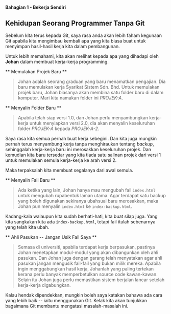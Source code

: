 #### Bahagian 1 - Bekerja Sendiri

## Kehidupan Seorang Programmer Tanpa Git

Sebelum kita terus kepada Git, saya rasa anda akan lebih faham kegunaan Git apabila kita mengimbau kembali apa yang kita biasa buat untuk menyimpan hasil-hasil kerja kita dalam pembangunan.

Untuk lebih memahami, kita akan melihat kepada apa yang dihadapi oleh **Johan** dalam membuat kerja-kerja programming.

** Memulakan Projek Baru **

> Johan adalah seorang graduan yang baru menamatkan pengajian. Dia baru memulakan kerja Syarikat Sistem Sdn. Bhd. Untuk memulakan projek baru, Johan biasanya akan membina satu folder baru di dalam komputer. Mari kita namakan folder ini *PROJEK-A*.

** Menyalin Folder Baru **

> Apabila telah siap versi 1.0, dan Johan perlu menyambungkan kerja-kerja untuk menyiapkan versi 2.0, dia akan menyalin keseluruhan folder *PROJEK-A* kepada *PROJEK-A-2*.

Saya rasa kita semua pernah buat kerja sebegini. Dan kita juga mungkin pernah terus menyambung kerja tanpa menghiraukan tentang *backup*, sehinggalah kerja-kerja baru ini merosakkan keseluruhan projek. Dan kemudian kita baru tersedar yang kita tiada satu salinan projek dari versi 1 untuk memulakan semula kerja-kerja ke arah versi 2.

Maka terpaksalah kita membuat segalanya dari awal semula.

** Menyalin Fail Baru **

> Ada ketika yang lain, Johan hanya mau mengubah fail `index.html` untuk mengubah rupabentuk laman utama. Agar terdapat satu backup yang boleh digunakan sekiranya ubahsuai baru merosakkan, maka Johan pun menyalin `index.html` ke `index-backup.html`.

Kadang-kala walaupun kita sudah berhati-hati, kita buat silap juga. Yang kita sangkakan kita ada `index-backup.html`, tetapi fail itulah sebenarnya yang telah kita ubah.

** Ahli Pasukan -- Jangan Usik Fail Saya **

> Semasa di universiti, apabila terdapat kerja berpasukan, pastinya Johan menetapkan modul-modul yang akan dibangunkan oleh ahli pasukan. Dan Johan juga dengan garang telah menyatakan agar ahli pasukan jangan mengusik fail-fail yang bukan milik mereka. Apabila ingin menggabungkan hasil kerja, Johanlah yang paling tertekan kerana perlu banyak memperbetulkan source code kawan-kawan. Selain itu Johan juga perlu memastikan sistem berjalan lancar setelah kerja-kerja digabungkan.

Kalau hendak dipendekkan, mungkin boleh saya katakan bahawa ada cara yang lebih baik -- iaitu menggunakan Git. Kelak kita akan tunjukkan bagaimana Git membantu mengatasi masalah-masalah ini.
